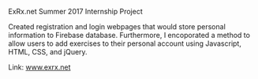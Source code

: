 ExRx.net Summer 2017 Internship Project

Created registration and login webpages that would store personal information to Firebase database. Furthermore, I encoporated a method to allow users to add exercises to their personal account using Javascript, HTML, CSS, and jQuery.  

Link: www.exrx.net 

